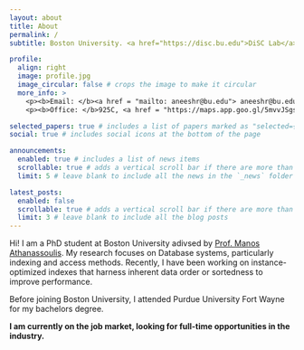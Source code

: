 ```yaml
---
layout: about
title: About
permalink: /
subtitle: Boston University. <a href="https://disc.bu.edu">DiSC Lab</a> and <a href="https://midas.bu.edu">MiDAS Group</a>.

profile:
  align: right
  image: profile.jpg
  image_circular: false # crops the image to make it circular
  more_info: >
    <p><b>Email: </b><a href = "mailto: aneeshr@bu.edu"> aneeshr@bu.edu </a></p>
    <p><b>Office: </b>925C, <a href = "https://maps.app.goo.gl/5mvvJSgsphuR2QjYA">CCDS</a></p>

selected_papers: true # includes a list of papers marked as "selected={true}"
social: true # includes social icons at the bottom of the page

announcements:
  enabled: true # includes a list of news items
  scrollable: true # adds a vertical scroll bar if there are more than 3 news items
  limit: 5 # leave blank to include all the news in the `_news` folder

latest_posts:
  enabled: false
  scrollable: true # adds a vertical scroll bar if there are more than 3 new posts items
  limit: 3 # leave blank to include all the blog posts
---
```


Hi! I am a PhD student at Boston University adivsed by [Prof. Manos Athanassoulis](https://cs-people.bu.edu/mathan/).
My research focuses on Database systems, particularly indexing and access methods. Recently, I have been working on instance-optimized indexes that harness inherent data order or sortedness to improve performance.

Before joining Boston University, I attended Purdue University Fort Wayne for my bachelors degree.

**I am currently on the job market, looking for full-time opportunities in the industry.**

